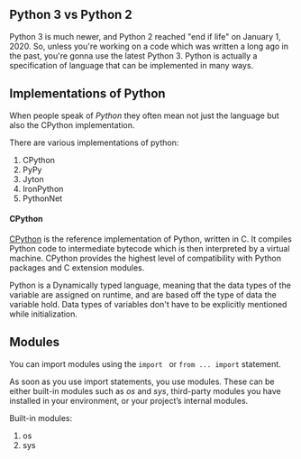 
## Python 3 vs Python 2

Python 3 is much newer, and Python 2 reached "end if life" on January 1, 2020. So, unless you're working on a code which was written a long ago in the past, you're gonna use the latest Python 3. Python is actually a specification of language that can be implemented in many ways.
## Implementations of Python

When people speak of _Python_ they often mean not just the language but also the CPython implementation.

There are various implementations of python:
1. CPython
2. PyPy
3. Jyton
4. IronPython
5. PythonNet

#### CPython[](https://docs.python-guide.org/starting/which-python/#cpython "Permalink to this headline")

[CPython](http://www.python.org) is the reference implementation of Python, written in C. It compiles Python code to intermediate bytecode which is then interpreted by a virtual machine. CPython provides the highest level of compatibility with Python packages and C extension modules.

Python is a Dynamically typed language, meaning that the data types of the variable are assigned on runtime, and are based off the type of data the variable hold. Data types of variables don't have to be explicitly mentioned while initialization.

## Modules

You can import modules using the ```import ``` or ```from ... import``` statement.

As soon as you use import statements, you use modules. These can be either built-in modules such as *os* and *sys*, third-party modules you have installed in your environment, or your project’s internal modules.

Built-in modules:
1. os
2. sys

